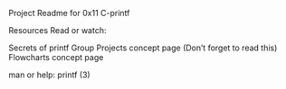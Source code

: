 Project Readme for 0x11 C-printf

Resources
Read or watch:

Secrets of printf
Group Projects concept page (Don’t forget to read this)
Flowcharts concept page

man or help:
printf (3)